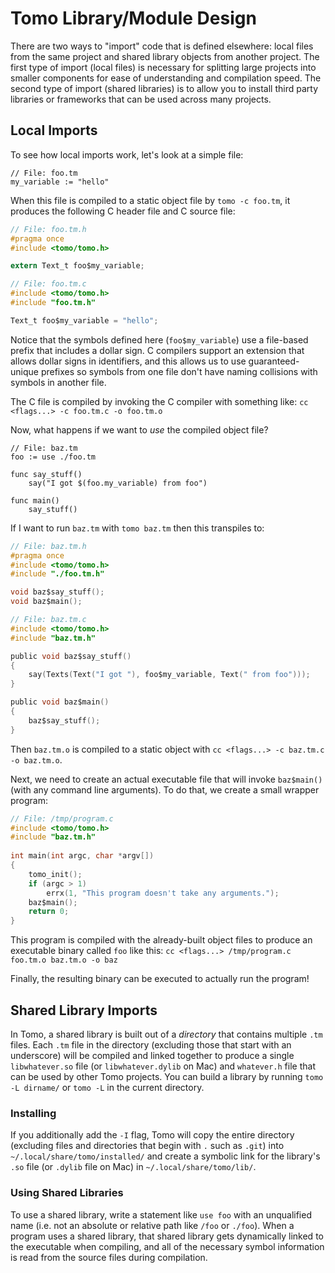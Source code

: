 # Tomo Library/Module Design

There are two ways to "import" code that is defined elsewhere: local files from
the same project and shared library objects from another project. The first
type of import (local files) is necessary for splitting large projects into
smaller components for ease of understanding and compilation speed. The second
type of import (shared libraries) is to allow you to install third party
libraries or frameworks that can be used across many projects.

## Local Imports

To see how local imports work, let's look at a simple file:

```
// File: foo.tm
my_variable := "hello"
```

When this file is compiled to a static object file by `tomo -c foo.tm`, it
produces the following C header file and C source file:

```c
// File: foo.tm.h
#pragma once
#include <tomo/tomo.h>

extern Text_t foo$my_variable;
```

```c
// File: foo.tm.c
#include <tomo/tomo.h>
#include "foo.tm.h"

Text_t foo$my_variable = "hello";
```

Notice that the symbols defined here (`foo$my_variable`) use a file-based
prefix that includes a dollar sign. C compilers support an extension that
allows dollar signs in identifiers, and this allows us to use guaranteed-unique
prefixes so symbols from one file don't have naming collisions with symbols
in another file.

The C file is compiled by invoking the C compiler with something like: `cc
<flags...> -c foo.tm.c -o foo.tm.o`

Now, what happens if we want to _use_ the compiled object file?

```
// File: baz.tm
foo := use ./foo.tm

func say_stuff()
    say("I got $(foo.my_variable) from foo")

func main()
    say_stuff()
```

If I want to run `baz.tm` with `tomo baz.tm` then this transpiles to:

```c
// File: baz.tm.h
#pragma once
#include <tomo/tomo.h>
#include "./foo.tm.h"

void baz$say_stuff();
void baz$main();
```

```c
// File: baz.tm.c
#include <tomo/tomo.h>
#include "baz.tm.h"

public void baz$say_stuff()
{
    say(Texts(Text("I got "), foo$my_variable, Text(" from foo")));
}

public void baz$main()
{
    baz$say_stuff();
}
```

Then `baz.tm.o` is compiled to a static object with `cc <flags...> -c baz.tm.c
-o baz.tm.o`.

Next, we need to create an actual executable file that will invoke `baz$main()`
(with any command line arguments). To do that, we create a small wrapper
program:

```c
// File: /tmp/program.c
#include <tomo/tomo.h>
#include "baz.tm.h"
 
int main(int argc, char *argv[])
{
    tomo_init();
    if (argc > 1)
        errx(1, "This program doesn't take any arguments.");
    baz$main();
    return 0;
}
```

This program is compiled with the already-built object files to produce an
executable binary called `foo` like this: `cc <flags...> /tmp/program.c
foo.tm.o baz.tm.o -o baz`

Finally, the resulting binary can be executed to actually run the program!


## Shared Library Imports

In Tomo, a shared library is built out of a *directory* that contains multiple
`.tm` files. Each `.tm` file in the directory (excluding those that start with
an underscore) will be compiled and linked together to produce a single
`libwhatever.so` file (or `libwhatever.dylib` on Mac) and `whatever.h` file
that can be used by other Tomo projects. You can build a library by running
`tomo -L dirname/` or `tomo -L` in the current directory.

### Installing

If you additionally add the `-I` flag, Tomo will copy the entire directory
(excluding files and directories that begin with `.` such as `.git`) into
`~/.local/share/tomo/installed/` and create a symbolic link for the library's
`.so` file (or `.dylib` file on Mac) in `~/.local/share/tomo/lib/`.

### Using Shared Libraries

To use a shared library, write a statement like `use foo` with an unqualified
name (i.e. not an absolute or relative path like `/foo` or `./foo`). When a
program uses a shared library, that shared library gets dynamically linked to
the executable when compiling, and all of the necessary symbol information is
read from the source files during compilation.
